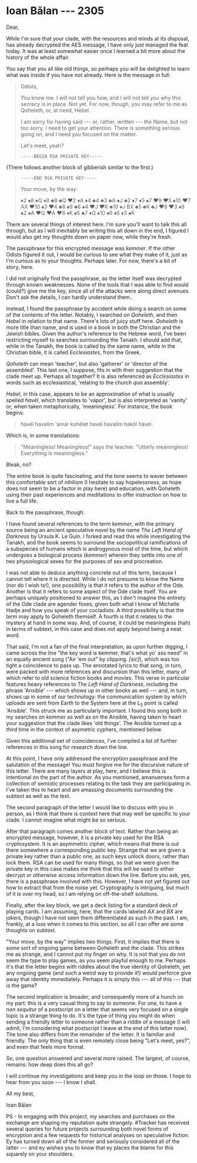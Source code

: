 # Ioan Bălan --- 2305

Dear,

While I'm sure that your clade, with the resources and minds at its disposal, has already decrypted the AES message, I have only just managed the feat today. It was at least somewhat easier once I learned a bit more about the history of the whole affair.

You say that you all like old things, so perhaps you will be delighted to learn what was inside if you have not already. Here is the message in full:

> Odists,
>
> You know me. I will not tell you how, and I will not tell you why this secrecy is in place. Not yet. For now, though, you may refer to me as Qoheleth, or, at need, Hebel.
>
> I am sorry for having said --- or, rather, written --- the Name, but not too sorry. I need to get your attention. There is something serious going on, and I need you focused on the matter.
>
> Let's meet, yeah?
>
> `-----BEGIN RSA PRIVATE KEY-----`

(There follows another block of gibberish similar to the first.)

> `-----END RSA PRIVATE KEY-----`
>
> Your move, by the way:
>
> ♦2 ♠8 ♠Q ♦8 ♣9 ♣Q ♥2 ♦A ♦4 ♣4 ♣3 ♣A ♠J ♣2 ♦7 ♦5 ♠7 ♥9 ♥5 ♠10 ♥7 AX ♥10 ♠3 ♥4 ♣8 ♠9 ♣6 ♠4 ♥J ♥K ♣10 ♦J BX ♣5 ♣K ♣J ♥8 ♥3 ♦9 ♠2 ♠A ♥Q ♥A ♥6 ♦K ♠5 ♣7 ♦Q ♦10 ♠6 ♦6 ♦3 ♠K

There are several things of interest here. I'm sure you'll want to talk this all through, but as I will inevitably be writing this all down in the end, I figured I would also get my thoughts down on paper now, while they're fresh.

The passphrase for this encrypted message was *kemmer*. If the other Odists figured it out, I would be curious to see what they make of it, just as I'm curious as to your thoughts. Perhaps later. For now, there's a bit of story, here.

I did not originally find the passphrase, as the letter itself was decrypted through known weaknesses. None of the tools that I was able to find would (could?) give me the key, since all of the attacks were along direct avenues. Don't ask the details, I can hardly understand them..

Instead, I found the passphrase by accident while doing a search on some of the contents of the letter. Notably, I searched on *Qoheleth*, and then *Hebel* in relation to that name. There's lots of juicy stuff here. *Qoheleth* is more title than name, and is used in a book in both the Christian and the Jewish bibles. Given the author's reference to the Hebrew word, I've been restricting myself to searches surrounding the Tanakh. I should add that, while in the Tanakh, the book is called by the same name, while in the Christian bible, it is called *Ecclesiastes*, from the Greek.

*Qoheleth* can mean 'teacher', but also 'gatherer' or 'director of the assembled'. This last one, I suppose, fits in with their suggestion that the clade meet up. Perhaps all together? It is also referenced as *Ecclesiastes* in words such as ecclesiastical, 'relating to the church *qua* assembly'.

*Hebel*, in this case, appears to be an approximation of what is usually spelled *havél*, which translates to 'vapor', but is also interpreted as 'vanity' or, when taken metaphorically, 'meaningless'. For instance, the book begins:

> havél havalím 'amár kohélet havél havalím hakól hável.

Which is, in some translations:

> "Meaningless! Meaningless!" says the teacher. "Utterly meaningless! Everything is meaningless."

Bleak, no?

The entire book is quite fascinating, and the tone seems to waver between this comfortable sort of nihilism (I hesitate to say hopelessness, as hope does not seem to be a factor in play here) and education, with Qoheleth using their past experiences and meditations to offer instruction on how to live a full life.

Back to the passphrase, though.

I have found several references to the term *kemmer*, with the primary source being an ancient speculative novel by the name *The Left Hand of Darkness* by Ursula K. Le Guin. I forked and read this while investigating the Tanakh, and the book seems to surround the sociopolitical ramifications of a subspecies of humans which is androgynous most of the time, but which undergoes a biological process (*kemmer*) wherein they settle into one of two physiological sexes for the purposes of sex and procreation.

I was not able to deduce anything concrete out of this term, because I cannot tell where it is directed. While I do not presume to know the Name (nor do I wish to!), one possibility is that it refers to the author of the Ode. Another is that it refers to some aspect of the Ode clade itself. You are perhaps uniquely positioned to answer this, as I don't imagine the entirety of the Ode clade are agender foxes, given both what I know of Michelle Hadje and how you speak of your cocladists. A third possibility is that the term may apply to Qoheleth themself. A fourth is that it relates to the mystery at hand in some way. And, of course, it could be meaningless (hah) in terms of subtext, in this case and does not apply beyond being a neat word.

That said, I'm not a fan of the final interpretation, as upon further digging, I came across the line "the key word is kemmer, that's what yo' ass need" in an equally ancient song ("Air 'em out" by clipping. *[sic]*), which was too tight a coincidence to pass up. The annotated lyrics to that song, in turn, were packed with more references and discursion than this letter, many of which refer to old science fiction books and movies. This verse in particular features heavy references to *The Left Hand of Darkness*, including the phrase 'Ansible' --- which shows up in other books as well --- and, in turn, shows up in some of our technology: the communication system by which uploads are sent from Earth to the System here at the L<sub>5</sub> point is called 'Ansible'. This struck me as particularly important. I found this song both in my searches on *kemmer* as well as on the Ansible, having taken to heart your suggestion that the clade likes 'old things'. The Ansible turned up a *third* time in the context of asymetric cyphers, mentioned below.

Given this additional set of coincidences, I've compiled a list of further references in this song for research down the line.

At this point, I have only addressed the encryption passphrase and the salutation of the message! You must forgive me for the discursive nature of this letter. There are many layers at play, here, and I believe this is intentional on the part of the author. As you mentioned, amanuenses form a collection of semiotic processes relating to the task they are participating in. I've taken this to heart and am amassing documents surrounding the subtext as well as the text.

The second paragraph of the letter I would like to discuss with you in person, as I think that there is context here that may well be specific to your clade. I cannot imagine what might be so serious.

After that paragraph comes another block of text. Rather than being an encrypted message, however, it is a private key used for the RSA cryptosystem. It is an asymmetric cipher, which means that there is out there somewhere a corresponding public key. Strange that we are given a private key rather than a public one, as such keys unlock doors, rather than lock them. RSA can be used for many things, so that we were given the private key in this case makes me think that this will be used to either decrypt or otherwise access information down the line. Before you ask, yes, there is a passphrase involved with this. However, I have not yet figured out how to extract that from the noise yet. Cryptography is intriguing, but much of it is over my head, so I am relying on off-the-shelf solutions.

Finally, after the key block, we get a deck listing for a standard deck of playing cards. I am assuming, here, that the cards labeled *AX* and *BX* are jokers, though I have not seen them differentiated as such in the past. I am, frankly, at a loss when it comes to this section, so all I can offer are some thoughts on subtext.

"Your move, by the way" implies two things. First, it implies that there is some sort of ongoing game between Qoheleth and the clade. This strikes me as strange, and I cannot put my finger on why. It is not that you do not seem the type to play games, as you seem playful enough to me. Perhaps it's that the letter begins with riddles about the true identity of Qoheleth, yet any ongoing game (and such a weird way to provide it!) would perforce give away that identity immediately. Perhaps it is simply this --- all of this --- that is the game?

The second implication is broader, and consequently more of a hunch on my part: this is a very casual thing to say to someone. For one, to have a *non sequitur* of a postscript on a letter that seems very focused on a single topic is a strange thing to do. It's the type of thing you might do when sending a friendly letter to someone rather than a riddle of a message (I will admit, I'm considering what postscript I leave at the end of this letter now). The tone also differs from the remainder of the letter. It is familiar and friendly. The only thing that is even remotely close being "Let's meet, yes?", and even that feels more formal.

So, one question answered and several more raised. The largest, of course, remains: how deep does this all go?

I will continue my investigations and keep you in the loop on those. I hope to hear from you soon --- I know I shall.

All my best,

Ioan Bălan

PS - In engaging with this project, my searches and purchases on the exchange are shaping my reputation quite strangely. \#Tracker has received several queries for future projects surrounding both novel forms of encryption and a few requests for historical analyses on speculative fiction. Ey has turned down all of the former and seriously considered all of the latter --- and ey wishes you to know that ey places the blame for this squarely on your shoulders.

